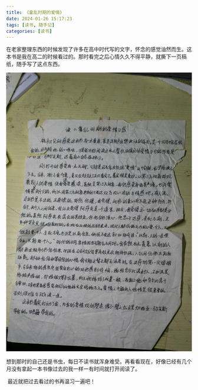 ```yaml
---
title: 《霍乱时期的爱情》
date: 2024-01-26 15:17:23
tags: [读书, 随手记]
categories: [读书]
---
```


​	在老家整理东西的时候发现了许多在高中时代写的文字，怀念的感觉油然而生。这本书是我在高二的时候看过的。那时看完之后心情久久不得平静，就撕下一页稿纸，随手写了这点东西。

 ![](../images/read/huoLuanShiQiDeAiQing.jpg)

​	想到那时的自己还是书虫，每日不读书就浑身难受。再看看现在，好像已经有几个月没有拿起一本书像过去的我一样一有时间就打开阅读了。

​	最近就把过去看过的书再温习一遍吧！
